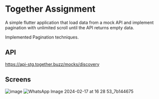 
# Together Assignment

A simple flutter application that load
data from a mock API and implement pagination with unlimited scroll until the API returns empty data.

Implemented Pagination techniques.



## API

https://api-stg.together.buzz/mocks/discovery



## Screens

![image](https://github.com/asifmohammed3/Together/assets/82872316/b32ec0bd-e7df-4901-8a50-eebcaccb483d) ![WhatsApp Image 2024-02-17 at 16 28 53_7b144675](https://github.com/asifmohammed3/Together/assets/82872316/a371b48c-4ca1-4393-8e28-ddde686f1cfc)
